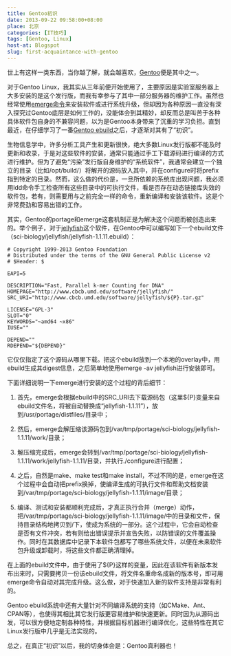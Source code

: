 ```yaml
---
title: Gentoo初识
date: 2013-09-22 09:58:00+08:00
place: 北京
categories: [IT技巧]
tags: [Gentoo, Linux]
host-at: Blogspot
slug: first-acquaintance-with-gentoo
---
```

世上有这样一类东西，当你越了解，就会越喜欢，[Gentoo](http://www.gentoo.org/)便是其中之一。

对于Gentoo Linux，我其实从三年前便开始使用了，主要原因是实验室服务器上大多安装的是这个发行版，而我有幸参与了其中一部分服务器的维护工作。虽然也经常使用[emerge命令](https://www.gentoo.org/doc/en/handbook/handbook-x86.xml?part=2&chap=1)来安装软件或进行系统升级，但却因为各种原因一直没有深入探究过Gentoo底层是如何工作的，没能体会到其精妙，却反而总是叫苦于各种具体软件包自身的不兼容问题，以为是Gentoo本身带来了沉重的学习负担。直到最近，在仔细学习了一番[Gentoo ebuild](http://devmanual.gentoo.org/ebuild-writing/)之后，才逐渐对其有了“初识”。

生物信息学中，许多分析工具产生和更新很快，绝大多数Linux发行版都不能及时更新和收录，于是对这些软件的安装，通常只能通过手工下载源码进行编译的方式进行维护。但为了避免“污染”发行版自身维护的“系统软件”，我通常会建立一个独立的目录（比如/opt/build/）将解开的源码放入其中，并在configure时将prefix指到特定的目录。然而，这么做的代价是，一旦所依赖的系统库出现问题，我必须用ldd命令手工检查所有这些目录中的可执行文件，看是否存在动态链接库失效的软件包，若有，则需要用与之前完全一样的命令，重新编译和安装该软件。这是个非常费劲和容易出错的工作。

其实，Gentoo的portage和emerge这套机制正是为解决这个问题而被创造出来的。举个例子，对于[jellyfish](http://www.cbcb.umd.edu/software/jellyfish/)这个软件，在Gentoo中可以编写如下一个ebuild文件（sci-biology/jellyfish/jellyfish-1.1.11.ebuild）：

    # Copyright 1999-2013 Gentoo Foundation
    # Distributed under the terms of the GNU General Public License v2
    # $Header: $
    
    EAPI=5
    
    DESCRIPTION="Fast, Parallel k-mer Counting for DNA"
    HOMEPAGE="http://www.cbcb.umd.edu/software/jellyfish/"
    SRC_URI="http://www.cbcb.umd.edu/software/jellyfish/${P}.tar.gz"
    
    LICENSE="GPL-3"
    SLOT="0"
    KEYWORDS="~amd64 ~x86"
    IUSE=""
    
    DEPEND=""
    RDEPEND="${DEPEND}"

它仅仅指定了这个源码从哪里下载。把这个ebuild放到一个本地的overlay中，用ebuild生成其digest信息，之后简单地使用emerge -av jellyfish进行安装即可。

下面详细说明一下emerge进行安装的这个过程的背后细节：

1. 首先，emerge会根据ebuild中的SRC\_URI去下载源码包（这里${P}变量来自ebuild文件名，将被自动替换成“jellyfish-1.1.11”），放到/usr/portage/distfiles/目录中；

2. 然后，emerge会解压缩该源码包到/var/tmp/portage/sci-biology/jellyfish-1.1.11/work/目录；

3. 解压缩完成后，emerge会转到/var/tmp/portage/sci-biology/jellyfish-1.1.11/work/jellyfish-1.1.11/目录，并执行./configure进行配置；

4. 之后，自然是make、make test和make install，不过不同的是，emerge在这个过程中会自动把prefix换掉，使编译生成的可执行文件和帮助文档安装到/var/tmp/portage/sci-biology/jellyfish-1.1.11/image/目录；

5. 编译、测试和安装都顺利完成后，才真正执行合并（merge）动作，把/var/tmp/portage/sci-biology/jellyfish-1.1.11/image/中的目录和文件，保持目录结构地拷贝到/下，使成为系统的一部分。这个过程中，它会自动检查是否有文件冲突，若有则给出错误提示并宣告失败，以防错误的文件覆盖操作。同时在其数据库中记录下本软件包都写了哪些系统文件，以便在未来软件包升级或卸载时，将这些文件都正确清理掉。

在上面的ebuild文件中，由于使用了${P}这样的变量，因此在该软件有新版本发布出来时，只需要拷贝一份该ebuild文件，将文件名重命名成新的版本号，即可用emerge命令自动对其完成升级。这么做，对于快速加入新的软件支持是非常有利的。

Gentoo ebuild系统中还有大量针对不同编译系统的支持（如CMake、Ant、CPAN等），也使得其相比其它发行版更容易维护和快速更新。同时因为从源码出发，可以很方便地定制各种特性，并根据目标机器进行编译优化，这些特性在其它Linux发行版中几乎是无法实现的。

总之，在真正“初识”以后，我的切身体会是：Gentoo真利器也！
